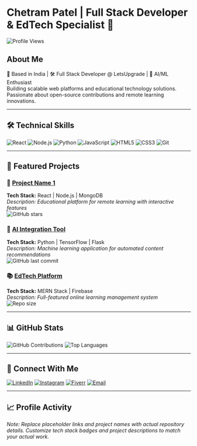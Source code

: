 # Chetram Patel | Full Stack Developer & EdTech Specialist 🚀

![Profile Views](https://komarev.com/ghpvc/?username=DeveloperChetram&color=blueviolet)

## About Me
📍 Based in India | 🛠️ Full Stack Developer @ LetsUpgrade | 🤖 AI/ML Enthusiast  
Building scalable web platforms and educational technology solutions. Passionate about open-source contributions and remote learning innovations.

---

## 🛠️ Technical Skills
![React](https://img.shields.io/badge/React-20232A?logo=react&logoColor=61DAFB)
![Node.js](https://img.shields.io/badge/Node.js-43853D?logo=node.js&logoColor=white)
![Python](https://img.shields.io/badge/Python-3776AB?logo=python&logoColor=white)
![JavaScript](https://img.shields.io/badge/JavaScript-F7DF1E?logo=javascript&logoColor=black)
![HTML5](https://img.shields.io/badge/HTML5-E34F26?logo=html5&logoColor=white)
![CSS3](https://img.shields.io/badge/CSS3-1572B6?logo=css3&logoColor=white)
![Git](https://img.shields.io/badge/Git-F05032?logo=git&logoColor=white)

---

## 📂 Featured Projects

### 🌟 [Project Name 1](https://github.com/DeveloperChetram/project1)
**Tech Stack:** React | Node.js | MongoDB  
*Description: Educational platform for remote learning with interactive features*  
![GitHub stars](https://img.shields.io/github/stars/DeveloperChetram/project1)

### 🤖 [AI Integration Tool](https://github.com/DeveloperChetram/ai-project)
**Tech Stack:** Python | TensorFlow | Flask  
*Description: Machine learning application for automated content recommendations*  
![GitHub last commit](https://img.shields.io/github/last-commit/DeveloperChetram/ai-project)

### 📚 [EdTech Platform](https://github.com/DeveloperChetram/edtech-platform)
**Tech Stack:** MERN Stack | Firebase  
*Description: Full-featured online learning management system*  
![Repo size](https://img.shields.io/github/repo-size/DeveloperChetram/edtech-platform)

---

## 📊 GitHub Stats
![GitHub Contributions](https://github-readme-streak-stats.herokuapp.com/?user=DeveloperChetram&theme=radical)
![Top Languages](https://github-readme-stats.vercel.app/api/top-langs/?username=DeveloperChetram&layout=compact&theme=radical)

---

## 🔗 Connect With Me
[![LinkedIn](https://img.shields.io/badge/LinkedIn-0077B5?logo=linkedin&logoColor=white)](https://linkedin.com/in/chetram-patel)
[![Instagram](https://img.shields.io/badge/Instagram-E4405F?logo=instagram&logoColor=white)](https://instagram.com/developer_chetram/)
[![Fiverr](https://img.shields.io/badge/Fiverr-1DBF73?logo=fiverr&logoColor=white)](https://fiverr.com/developerchetram)
[![Email](https://img.shields.io/badge/Email-D14836?logo=gmail&logoColor=white)](mailto:chetram.patel@email.com)

---

## 📈 Profile Activity
<!--START_SECTION:activity-->
<!--END_SECTION:activity-->

*Note: Replace placeholder links and project names with actual repository details. Customize tech stack badges and project descriptions to match your actual work.* 
